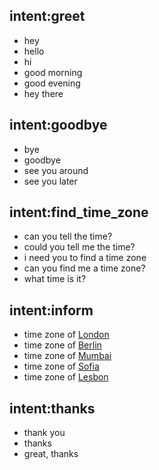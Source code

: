 ## intent:greet
- hey
- hello
- hi
- good morning
- good evening
- hey there

## intent:goodbye
- bye
- goodbye
- see you around
- see you later


## intent:find_time_zone
- can you tell the time?
- could you tell me the time?
- i need you to find a time zone
- can you find me a time zone?
- what time is it?


## intent:inform
- time zone of [London](city)
- time zone of [Berlin](city)
- time zone of [Mumbai](city)
- time zone of [Sofia](city)
- time zone of [Lesbon](city)
## intent:thanks
- thank you
- thanks
- great, thanks